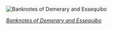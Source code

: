 
![Banknotes of Demerary and Essequibo](https://upload.wikimedia.org/wikipedia/commons/thumb/8/89/BR-GUI-B3-Demerary_%26_Essequebo-Three_Joes_%2822_Guilders_each%29%281830s%29.jpg/525px-BR-GUI-B3-Demerary_%26_Essequebo-Three_Joes_%2822_Guilders_each%29%281830s%29.jpg)

*[Banknotes of Demerary and Essequibo](https://wikipedia.org/wiki/File:BR-GUI-B3-Demerary_%26_Essequebo-Three_Joes_(22_Guilders_each)(1830s).jpg)*
